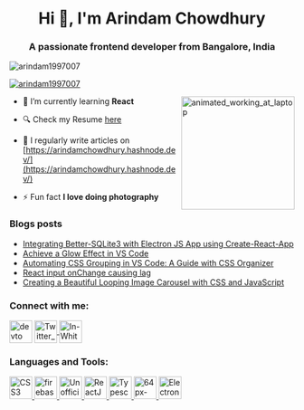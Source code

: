   <h1 align="center">Hi 👋, I'm Arindam Chowdhury</h1>
<h3 align="center">A passionate frontend developer from Bangalore, India</h3>

<p align="left"> <img src="https://komarev.com/ghpvc/?username=arindam1997007&label=Profile%20views&color=0e75b6&style=flat" alt="arindam1997007" /> </p>

<p align="left"> <a href="https://github.com/ryo-ma/github-profile-trophy"><img src="https://github-profile-trophy.vercel.app/?username=arindam1997007" alt="arindam1997007" /></a>
</p>

<img align='right' src="https://user-images.githubusercontent.com/23236141/260481119-89cfaac2-5393-452e-8801-170e2b969a61.gif" alt="animated_working_at_laptop" style="width:200px" />



- 🌱 I’m currently learning **React**

- 🔍 Check my Resume [here](https://t.co/HT6xchtFo2)

- 📝 I regularly write articles on [https://arindamchowdhury.hashnode.dev/](https://arindamchowdhury.hashnode.dev/)

- ⚡ Fun fact **I love doing photography**

### Blogs posts
<!-- BLOG-POST-LIST:START -->
- [Integrating Better-SQLite3 with Electron JS App using Create-React-App](https://arindamchowdhury.hashnode.dev/integrating-better-sqlite3-with-electron-js-app-using-create-react-app)
- [Achieve a Glow Effect in VS Code](https://arindamchowdhury.hashnode.dev/achieve-a-glow-effect-in-vs-code)
- [Automating CSS Grouping in VS Code: A Guide with CSS Organizer](https://arindamchowdhury.hashnode.dev/automating-css-grouping-in-vs-code-a-guide-with-css-organizer)
- [React input onChange causing lag](https://arindamchowdhury.hashnode.dev/react-input-onchange-causing-lag)
- [Creating a Beautiful Looping Image Carousel with CSS and JavaScript](https://arindamchowdhury.hashnode.dev/creating-a-beautiful-looping-image-carousel-with-css-and-javascript)
<!-- BLOG-POST-LIST:END -->

<h3 align="left">Connect with me:</h3>
<p align="left">
<a href="https://dev.to/arindam1997007" target="blank"><img align="center" src="https://user-images.githubusercontent.com/23236141/260495698-df4f250e-5a0f-4b0b-94e2-ba17d55afcf5.png" alt="devto" width="40" /></a>
<a align="center" href="https://twitter.com/arindam_404" target="blank"><img align="center" src="https://user-images.githubusercontent.com/23236141/260497284-df0bc3ce-9f8e-42e4-90fc-71be7356b785.png" alt="Twitter_X" width="40" />
  </a>
<a href="https://linkedin.com/in/arindam404" target="blank"><img align="center" src="https://user-images.githubusercontent.com/23236141/260497876-464ccd5c-b829-4aa8-92b3-e2153f15deb1.png" alt="In-White-40@2x" width="40" /></a>
</p>


<h3 align="left">Languages and Tools:</h3>
<p align="left"> <a href="https://www.w3schools.com/css/" target="_blank" rel="noreferrer"><img src="https://user-images.githubusercontent.com/23236141/260484815-2c85d0d1-f914-401a-ac62-b7355d2454e3.png" alt="CSS3" width="40"> </a> <a href="https://firebase.google.com/" target="_blank" rel="noreferrer"> <img src="https://www.vectorlogo.zone/logos/firebase/firebase-icon.svg" alt="firebase" width="40" height="40"/> </a> <a href="https://developer.mozilla.org/en-US/docs/Web/JavaScript" target="_blank" rel="noreferrer"> <img src="https://user-images.githubusercontent.com/23236141/260486740-0a746ed8-76ff-4c1e-a1ec-eb30b4e05fe5.png" alt="Unofficial_JavaScript_logo_2 svg" width="40" /> </a> <a href="https://reactjs.org/" target="_blank" rel="noreferrer"> <img src="https://user-images.githubusercontent.com/23236141/260485334-ab486d77-b0b7-4cda-bcd2-23b870c96828.png" alt="ReactJS" width='40' /> <a href="https://www.typescriptlang.org/" target="_blank" rel="noreferrer"> <img src="https://user-images.githubusercontent.com/23236141/260486396-f24d2fd9-938b-4554-9989-efab3070305a.png" alt="Typescript_logo_2020 svg" width="40"> </a> <a href='https://nodejs.org/en' target="_blank" rel="noreferrer"> <img src="https://user-images.githubusercontent.com/23236141/260485880-397573a9-5668-46f5-8d84-64267ac60d82.png" alt="64px-Node js_logo svg" width="40" /> </a> <a href='https://www.electronjs.org/' target="_blank" rel="noreferrer"><img src="https://user-images.githubusercontent.com/23236141/260487109-6ec8bdd1-2245-4093-98cd-c1d1c3dd3446.png" alt="Electron_Software_Framework_Logo svg" width="40" /></a></p>



